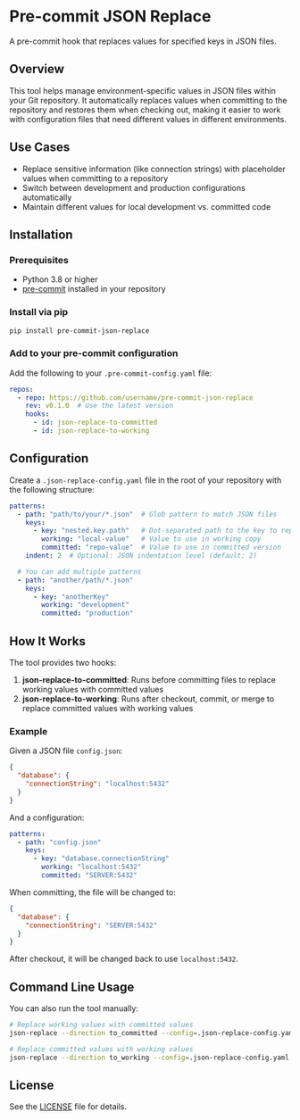 # Pre-commit JSON Replace

A pre-commit hook that replaces values for specified keys in JSON files.

## Overview

This tool helps manage environment-specific values in JSON files within your Git repository. It automatically replaces values when committing to the repository and restores them when checking out, making it easier to work with configuration files that need different values in different environments.

## Use Cases

- Replace sensitive information (like connection strings) with placeholder values when committing to a repository
- Switch between development and production configurations automatically
- Maintain different values for local development vs. committed code

## Installation

### Prerequisites

- Python 3.8 or higher
- [pre-commit](https://pre-commit.com/) installed in your repository

### Install via pip

```bash
pip install pre-commit-json-replace
```

### Add to your pre-commit configuration

Add the following to your `.pre-commit-config.yaml` file:

```yaml
repos:
  - repo: https://github.com/username/pre-commit-json-replace
    rev: v0.1.0  # Use the latest version
    hooks:
      - id: json-replace-to-committed
      - id: json-replace-to-working
```

## Configuration

Create a `.json-replace-config.yaml` file in the root of your repository with the following structure:

```yaml
patterns:
  - path: "path/to/your/*.json"  # Glob pattern to match JSON files
    keys:
      - key: "nested.key.path"   # Dot-separated path to the key to replace
        working: "local-value"   # Value to use in working copy
        committed: "repo-value"  # Value to use in committed version
    indent: 2  # Optional: JSON indentation level (default: 2)

  # You can add multiple patterns
  - path: "another/path/*.json"
    keys:
      - key: "anotherKey"
        working: "development"
        committed: "production"
```

## How It Works

The tool provides two hooks:

1. **json-replace-to-committed**: Runs before committing files to replace working values with committed values
2. **json-replace-to-working**: Runs after checkout, commit, or merge to replace committed values with working values

### Example

Given a JSON file `config.json`:

```json
{
  "database": {
    "connectionString": "localhost:5432"
  }
}
```

And a configuration:

```yaml
patterns:
  - path: "config.json"
    keys:
      - key: "database.connectionString"
        working: "localhost:5432"
        committed: "SERVER:5432"
```

When committing, the file will be changed to:

```json
{
  "database": {
    "connectionString": "SERVER:5432"
  }
}
```

After checkout, it will be changed back to use `localhost:5432`.

## Command Line Usage

You can also run the tool manually:

```bash
# Replace working values with committed values
json-replace --direction to_committed --config=.json-replace-config.yaml

# Replace committed values with working values
json-replace --direction to_working --config=.json-replace-config.yaml
```

## License

See the [LICENSE](LICENSE) file for details.
